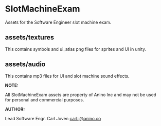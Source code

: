 # SlotMachineExam
Assets for the Software Engineer slot machine exam. 

## assets/textures ##
This contains symbols and ui_atlas png files for sprites and UI in unity.

## assets/audio ##
This contains mp3 files for UI and slot machine sound effects.



**NOTE:**  

All SlotMachineExam assets are property of Anino Inc and may not be used for personal and commercial purposes.


**AUTHOR:**

Lead Software Engr.
Carl Joven
carl.j@anino.co

